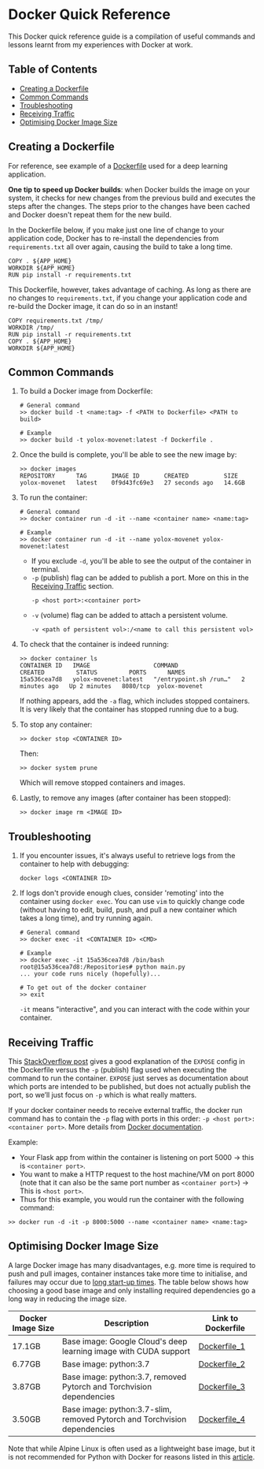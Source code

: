 # Docker Quick Reference

This Docker quick reference guide is a compilation of useful commands and lessons learnt from my experiences with Docker at work.

## Table of Contents
- [Creating a Dockerfile](#creating-a-dockerfile)
- [Common Commands](#common-commands)
- [Troubleshooting](#troubleshooting)
- [Receiving Traffic](#receiving-traffic)
- [Optimising Docker Image Size](#optimising-docker-image-size)

## Creating a Dockerfile

For reference, see example of a [Dockerfile](dockerfiles/Dockerfile_1) used for a deep learning application.

**One tip to speed up Docker builds**: when Docker builds the image on your system, it checks for new changes from the previous build and executes the steps after the changes. The steps prior to the changes have been cached and Docker doesn't repeat them for the new build. 

In the Dockerfile below, if you make just one line of change to your application code, Docker has to re-install the dependencies from `requirements.txt` all over again, causing the build to take a long time.
```
COPY . ${APP_HOME}
WORKDIR ${APP_HOME}
RUN pip install -r requirements.txt
```

This Dockerfile, however, takes advantage of caching. As long as there are no changes to `requirements.txt`, if you change your application code and re-build the Docker image, it can do so in an instant!
```
COPY requirements.txt /tmp/
WORKDIR /tmp/
RUN pip install -r requirements.txt
COPY . ${APP_HOME}
WORKDIR ${APP_HOME}
```

## Common Commands

1. To build a Docker image from Dockerfile:
    ```
    # General command
    >> docker build -t <name:tag> -f <PATH to Dockerfile> <PATH to build>

    # Example
    >> docker build -t yolox-movenet:latest -f Dockerfile .
    ```

2. Once the build is complete, you'll be able to see the new image by:
    ```
    >> docker images
    REPOSITORY      TAG       IMAGE ID       CREATED          SIZE
    yolox-movenet   latest    0f9d43fc69e3   27 seconds ago   14.6GB
    ```

3. To run the container:
    ```
    # General command
    >> docker container run -d -it --name <container name> <name:tag>

    # Example
    >> docker container run -d -it --name yolox-movenet yolox-movenet:latest
    ```
    - If you exclude `-d`, you'll be able to see the output of the container in terminal.
    - `-p` (publish) flag can be added to publish a port. More on this in the [Receiving Traffic](#receiving-traffic) section.
        ```
        -p <host port>:<container port>
        ```
    - `-v` (volume) flag can be added to attach a persistent volume.
        ```
        -v <path of persistent vol>:/<name to call this persistent vol>
        ```

4. To check that the container is indeed running:
    ```
    >> docker container ls
    CONTAINER ID   IMAGE                  COMMAND                  CREATED         STATUS         PORTS      NAMES
    15a536cea7d8   yolox-movenet:latest   "/entrypoint.sh /run…"   2 minutes ago   Up 2 minutes   8080/tcp  yolox-movenet
    ```
    If nothing appears, add the `-a` flag, which includes stopped containers. It is very likely that the container has stopped running due to a bug.

5. To stop any container:
    ```
    >> docker stop <CONTAINER ID>
    ```
    Then:
    ```
    >> docker system prune
    ```
    Which will remove stopped containers and images.

6. Lastly, to remove any images (after container has been stopped):
    ```
    >> docker image rm <IMAGE ID>
    ```

## Troubleshooting

1. If you encounter issues, it's always useful to retrieve logs from the container to help with debugging:
    ```
    docker logs <CONTAINER ID>
    ```

2. If logs don't provide enough clues, consider 'remoting' into the container using `docker exec`. You can use `vim` to quickly change code (without having to edit, build, push, and pull a new container which takes a long time), and try running again.
    ```
    # General command
    >> docker exec -it <CONTAINER ID> <CMD>

    # Example
    >> docker exec -it 15a536cea7d8 /bin/bash
    root@15a536cea7d8:/Repositories# python main.py
    ... your code runs nicely (hopefully)...

    # To get out of the docker container
    >> exit
    ```
    `-it` means "interactive", and you can interact with the code within your container.

## Receiving Traffic

This [StackOverflow post](https://stackoverflow.com/questions/22111060/what-is-the-difference-between-expose-and-publish-in-docker) gives a good explanation of the `EXPOSE` config in the Dockerfile versus the `-p` (publish) flag used when executing the command to run the container. `EXPOSE` just serves as documentation about which ports are intended to be published, but does not actually publish the port, so we’ll just focus on `-p` which is what really matters.

If your docker container needs to receive external traffic, the docker run command has to contain the `-p` flag with ports in this order: `-p <host port>:<container port>`. More details from [Docker documentation](https://docs.docker.com/config/containers/container-networking/).

Example:

- Your Flask app from within the container is listening on port 5000 → this is `<container port>`.
- You want to make a HTTP request to the host machine/VM on port 8000 (note that it can also be the same port number as `<container port>`) → This is `<host port>`.
- Thus for this example, you would run the container with the following command:
```
>> docker run -d -it -p 8000:5000 --name <container name> <name:tag>
```

## Optimising Docker Image Size

A large Docker image has many disadvantages, e.g. more time is required to push and pull images, container instances take more time to initialise, and failures may occur due to [long start-up times](https://cloud.google.com/blog/topics/developers-practitioners/3-ways-optimize-cloud-run-response-times). The table below shows how choosing a good base image and only installing required dependencies go a long way in reducing the image size. 

| Docker Image Size | Description | Link to Dockerfile |
|-------------------|-------------|--------------------|
| 17.1GB | Base image: Google Cloud's deep learning image with CUDA support | [Dockerfile_1](dockerfiles/Dockerfile_1) |
| 6.77GB | Base image: python:3.7 | [Dockerfile_2](dockerfiles/Dockerfile_2) |
| 3.87GB | Base image: python:3.7, removed Pytorch and Torchvision dependencies | [Dockerfile_3](dockerfiles/Dockerfile_3) |
| 3.50GB | Base image: python:3.7-slim, removed Pytorch and Torchvision dependencies | [Dockerfile_4](dockerfiles/Dockerfile_4) |

Note that while Alpine Linux is often used as a lightweight base image, but it is not recommended for Python with Docker for reasons listed in this [article](https://pythonspeed.com/articles/alpine-docker-python/).
